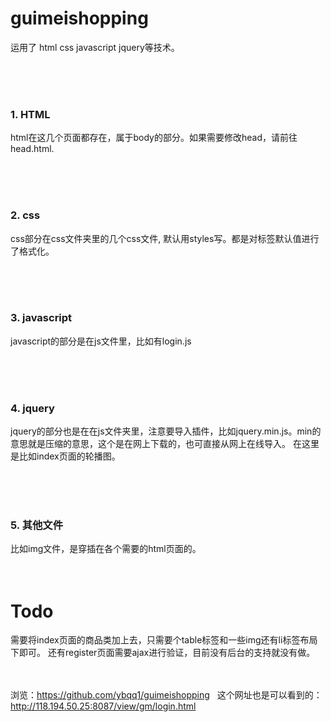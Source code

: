 # guimeishopping


运用了 html css javascript jquery等技术。

<br>
<br>
<br>

<b><h3>1. HTML</h3></b>

html在这几个页面都存在，属于body的部分。如果需要修改head，请前往head.html.

<br>
<br>
<br>
 
 
<b><h3>2. css</h3></b>

css部分在css文件夹里的几个css文件, 默认用styles写。都是对标签默认值进行了格式化。

<br>
<br>
<br>

<b><h3>3. javascript</h3></b>


javascript的部分是在js文件里，比如有login.js

<br>
<br>
<br>

<b><h3>4. jquery</h3></b>


jquery的部分也是在在js文件夹里，注意要导入插件，比如jquery.min.js。min的意思就是压缩的意思，这个是在网上下载的，也可直接从网上在线导入。
在这里是比如index页面的轮播图。

<br>
<br>
<br>

<b><h3>5. 其他文件</h3></b>


比如img文件，是穿插在各个需要的html页面的。
<br>
<br>
<br>

# Todo
需要将index页面的商品类加上去，只需要个table标签和一些img还有li标签布局下即可。
还有register页面需要ajax进行验证，目前没有后台的支持就没有做。
<br>
<br>
<br>


浏览：https://github.com/ybqq1/guimeishopping     这个网址也是可以看到的：http://118.194.50.25:8087/view/gm/login.html
